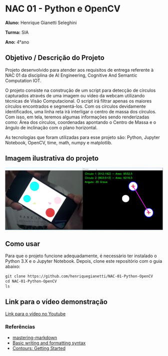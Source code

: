 # NAC 01 - Python e OpenCV

**Aluno:** Henrique Gianetti Seleghini

**Turma:** SIA

**Ano:** 4°ano

## Objetivo / Descrição do Projeto

Projeto desenvolvido para atender aos requisitos de entrega referente à NAC 01 da
disciplina de AI Engineering, Cognitive And Semantic Computation IOT.

O projeto consiste na construção de um script para detecção de círculos capturados
através de uma imagem ou vídeo da webcam utilizando técnicas de Visão Computacional. O script irá filtrar apenas os maiores círculos encontrados e segmentá-los. Com os círculos
devidamente identificados, uma linha reta irá interligar o centro de massa dos círculos. Com isso, em tela, teremos algumas informações sendo renderizadas como: Área dos círculos,
coordenadas apontando o Centro de Massa e o ângulo de inclinação com o plano horizontal.

As tecnologias que foram utilizadas para esse projeto são: Python, Jupyter Notebook, OpenCV, time, math, numpy e matplotlib.

## Imagem ilustrativa do projeto 

<img src="/assets/captura.png" width="550">

## Como usar 
  Para que o projeto funcione adequadamente, é necessário ter instalado o Python 3.X e
  o Jupyter Notebook. Depois, clone este repositório com o guia abaixo: 

    git clone https://github.com/henriquegianetti/NAC-01-Python-OpenCV
    cd NAC-01-Python-OpenCV
    ls


## Link para o vídeo demonstração

[Link para o vídeo no Youtube](https://www.youtube.com/watch?v=ABOiDseUZHQ)


### Referências 

* [mastering-markdown](https://guides.github.com/features/mastering-markdown/)
* [Basic writing and formatting syntax](https://docs.github.com/en/github/writing-on-github/getting-started-with-writing-and-formatting-on-github/basic-writing-and-formatting-syntax)
* [Contours: Getting Started](https://docs.opencv.org/3.4/d4/d73/tutorial_py_contours_begin.html)